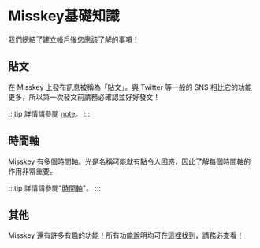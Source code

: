 # Misskey基礎知識

我們總結了建立帳戶後您應該了解的事項！

## 貼文

在 Misskey 上發布訊息被稱為「貼文」。與 Twitter 等一般的 SNS 相比它的功能更多，所以第一次發文前請務必確認並好好發文！

:::tip
詳情請參閱 [note](/docs/for-users/features/note/)。
:::

## 時間軸

Misskey 有多個時間軸。光是名稱可能就有點令人困惑，因此了解每個時間軸的作用非常重要。

:::tip
詳情請參閱"[時間軸](/docs/for-users/features/timeline/)"。
:::

## 其他

Misskey 還有許多有趣的功能！所有功能說明均可在[這裡](/docs/for-users/features/)找到，請務必查看！

